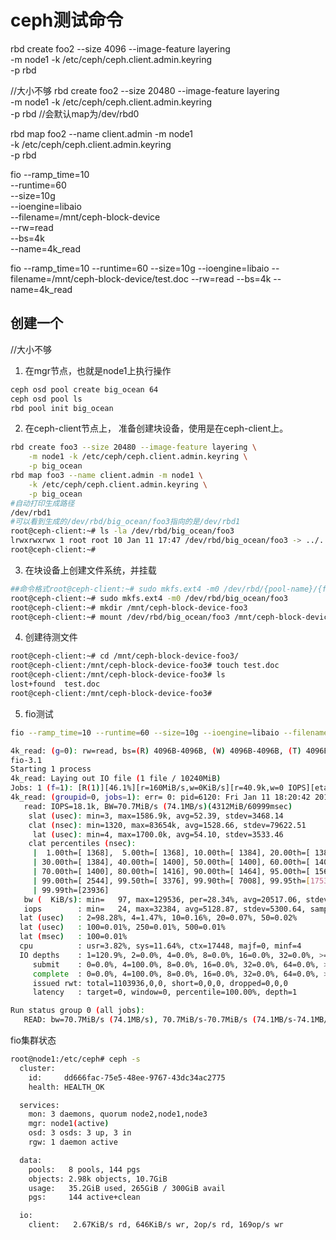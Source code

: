 ceph测试命令
============
rbd create foo2 --size 4096 --image-feature layering \
	-m node1 -k /etc/ceph/ceph.client.admin.keyring \
	-p rbd

//大小不够
rbd create foo2 --size 20480 --image-feature layering \
	-m node1 -k /etc/ceph/ceph.client.admin.keyring \
	-p rbd
//会默认map为/dev/rbd0
	
rbd map foo2 --name client.admin -m node1 \
	-k /etc/ceph/ceph.client.admin.keyring \
	-p rbd
	
fio --ramp_time=10 \
	--runtime=60 \
	--size=10g \
	--ioengine=libaio \
	--filename=/mnt/ceph-block-device \
	--rw=read \
	--bs=4k	\
	--name=4k_read
	
fio --ramp_time=10 --runtime=60 --size=10g --ioengine=libaio --filename=/mnt/ceph-block-device/test.doc --rw=read --bs=4k --name=4k_read 



## 创建一个
//大小不够

1. 在mgr节点，也就是node1上执行操作
```sh
ceph osd pool create big_ocean 64
ceph osd pool ls
rbd pool init big_ocean
```
2. 在ceph-client节点上， 准备创建块设备，使用是在ceph-client上。
```sh
rbd create foo3 --size 20480 --image-feature layering \
	-m node1 -k /etc/ceph/ceph.client.admin.keyring \
	-p big_ocean
rbd map foo3 --name client.admin -m node1 \
	-k /etc/ceph/ceph.client.admin.keyring \
	-p big_ocean
#自动打印生成路径
/dev/rbd1
#可以看到生成的/dev/rbd/big_ocean/foo3指向的是/dev/rbd1
root@ceph-client:~# ls -la /dev/rbd/big_ocean/foo3
lrwxrwxrwx 1 root root 10 Jan 11 17:47 /dev/rbd/big_ocean/foo3 -> ../../rbd1
root@ceph-client:~#
```
3. 在块设备上创建文件系统，并挂载
```sh
##命令格式root@ceph-client:~# sudo mkfs.ext4 -m0 /dev/rbd/{pool-name}/{foo3}
root@ceph-client:~# sudo mkfs.ext4 -m0 /dev/rbd/big_ocean/foo3
root@ceph-client:~# mkdir /mnt/ceph-block-device-foo3
root@ceph-client:~# mount /dev/rbd/big_ocean/foo3 /mnt/ceph-block-device-foo3/
```

4. 创建待测文件
```sh
root@ceph-client:~# cd /mnt/ceph-block-device-foo3/
root@ceph-client:/mnt/ceph-block-device-foo3# touch test.doc
root@ceph-client:/mnt/ceph-block-device-foo3# ls
lost+found  test.doc
root@ceph-client:/mnt/ceph-block-device-foo3#
```
5. fio测试
```sh
fio --ramp_time=10 --runtime=60 --size=10g --ioengine=libaio --filename=/mnt/ceph-block-device-foo3/test.doc --rw=read --bs=4k --name=4k_read 

4k_read: (g=0): rw=read, bs=(R) 4096B-4096B, (W) 4096B-4096B, (T) 4096B-4096B, ioengine=libaio, iodepth=1
fio-3.1
Starting 1 process
4k_read: Laying out IO file (1 file / 10240MiB)
Jobs: 1 (f=1): [R(1)][46.1%][r=160MiB/s,w=0KiB/s][r=40.9k,w=0 IOPS][eta 01m:23s]
4k_read: (groupid=0, jobs=1): err= 0: pid=6120: Fri Jan 11 18:20:42 2019
   read: IOPS=18.1k, BW=70.7MiB/s (74.1MB/s)(4312MiB/60999msec)
    slat (usec): min=3, max=1586.9k, avg=52.39, stdev=3468.14
    clat (nsec): min=1320, max=83654k, avg=1528.66, stdev=79622.51
     lat (usec): min=4, max=1700.0k, avg=54.10, stdev=3533.46
    clat percentiles (nsec):
     |  1.00th=[ 1368],  5.00th=[ 1368], 10.00th=[ 1384], 20.00th=[ 1384],
     | 30.00th=[ 1384], 40.00th=[ 1400], 50.00th=[ 1400], 60.00th=[ 1400],
     | 70.00th=[ 1400], 80.00th=[ 1416], 90.00th=[ 1464], 95.00th=[ 1560],
     | 99.00th=[ 2544], 99.50th=[ 3376], 99.90th=[ 7008], 99.95th=[17536],
     | 99.99th=[23936]
   bw (  KiB/s): min=   97, max=129536, per=28.34%, avg=20517.06, stdev=21202.38, samples=109
   iops        : min=   24, max=32384, avg=5128.87, stdev=5300.64, samples=109
  lat (usec)   : 2=98.28%, 4=1.47%, 10=0.16%, 20=0.07%, 50=0.02%
  lat (usec)   : 100=0.01%, 250=0.01%, 500=0.01%
  lat (msec)   : 100=0.01%
  cpu          : usr=3.82%, sys=11.64%, ctx=17448, majf=0, minf=4
  IO depths    : 1=120.9%, 2=0.0%, 4=0.0%, 8=0.0%, 16=0.0%, 32=0.0%, >=64=0.0%
     submit    : 0=0.0%, 4=100.0%, 8=0.0%, 16=0.0%, 32=0.0%, 64=0.0%, >=64=0.0%
     complete  : 0=0.0%, 4=100.0%, 8=0.0%, 16=0.0%, 32=0.0%, 64=0.0%, >=64=0.0%
     issued rwt: total=1103936,0,0, short=0,0,0, dropped=0,0,0
     latency   : target=0, window=0, percentile=100.00%, depth=1

Run status group 0 (all jobs):
   READ: bw=70.7MiB/s (74.1MB/s), 70.7MiB/s-70.7MiB/s (74.1MB/s-74.1MB/s), io=4312MiB (4522MB), run=60999-60999msec
```


fio集群状态
```sh
root@node1:/etc/ceph# ceph -s
  cluster:
    id:     dd666fac-75e5-48ee-9767-43dc34ac2775
    health: HEALTH_OK

  services:
    mon: 3 daemons, quorum node2,node1,node3
    mgr: node1(active)
    osd: 3 osds: 3 up, 3 in
    rgw: 1 daemon active

  data:
    pools:   8 pools, 144 pgs
    objects: 2.98k objects, 10.7GiB
    usage:   35.2GiB used, 265GiB / 300GiB avail
    pgs:     144 active+clean

  io:
    client:   2.67KiB/s rd, 646KiB/s wr, 2op/s rd, 169op/s wr
```
